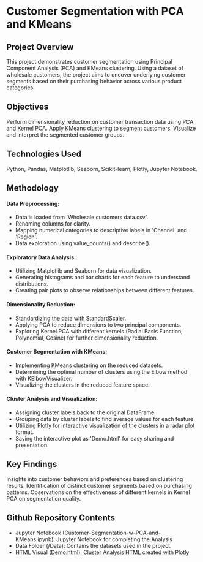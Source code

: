 
# Customer Segmentation with PCA and KMeans

## Project Overview
This project demonstrates customer segmentation using Principal Component Analysis (PCA) and KMeans clustering. Using a dataset of wholesale customers, the project aims to uncover underlying customer segments based on their purchasing behavior across various product categories.

## Objectives
Perform dimensionality reduction on customer transaction data using PCA and Kernel PCA.
Apply KMeans clustering to segment customers.
Visualize and interpret the segmented customer groups.

## Technologies Used
Python, Pandas, Matplotlib, Seaborn, Scikit-learn, Plotly, Jupyter Notebook.

## Methodology

#### Data Preprocessing:

 - Data is loaded from 'Wholesale customers data.csv'.
 - Renaming columns for clarity.
 - Mapping numerical categories to descriptive labels in 'Channel' and 'Region'.
 - Data exploration using value_counts() and describe().

#### Exploratory Data Analysis:

 - Utilizing Matplotlib and Seaborn for data visualization.
 - Generating histograms and bar charts for each feature to understand distributions.
 - Creating pair plots to observe relationships between different features.

#### Dimensionality Reduction:

 - Standardizing the data with StandardScaler.
 - Applying PCA to reduce dimensions to two principal components.
 - Exploring Kernel PCA with different kernels (Radial Basis Function, Polynomial, Cosine) for further dimensionality reduction.

#### Customer Segmentation with KMeans:

 - Implementing KMeans clustering on the reduced datasets.
 - Determining the optimal number of clusters using the Elbow method with KElbowVisualizer.
 - Visualizing the clusters in the reduced feature space.

#### Cluster Analysis and Visualization:

 - Assigning cluster labels back to the original DataFrame.
 - Grouping data by cluster labels to find average values for each feature.
 - Utilizing Plotly for interactive visualization of the clusters in a radar plot format.
 - Saving the interactive plot as 'Demo.html' for easy sharing and presentation.

## Key Findings
Insights into customer behaviors and preferences based on clustering results.
Identification of distinct customer segments based on purchasing patterns.
Observations on the effectiveness of different kernels in Kernel PCA on segmentation quality.


## Github Repository Contents
 - Jupyter Notebook (Customer-Segmentation-w-PCA-and-KMeans.ipynb): Jupyter Notebook for completing the Analysis
 - Data Folder (/Data): Contains the datasets used in the project.
 - HTML Visual (Demo.html): Cluster Analysis HTML created with Plotly

